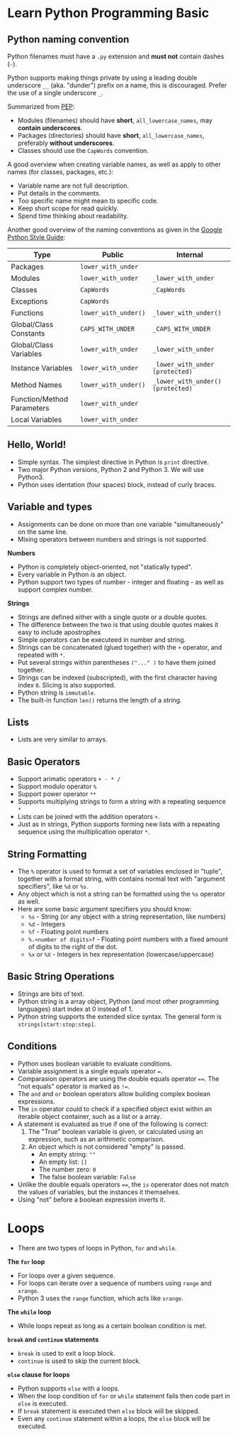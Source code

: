 # Learn Python Programming Basic

## Python naming convention

Python filenames must have a `.py` extension and **must not** contain dashes (`-`).

Python supports making things private by using a leading double underscore `__` (aka. "dunder") prefix on a name, this is discouraged. Prefer the use of a single underscore `_`. 

Summarized from [PEP](https://www.python.org/dev/peps/pep-0008/#naming-conventions):

- Modules (filenames) should have **short**, `all_lowercase_names`, may **contain underscores**.
- Packages (directories) should have **short**, `all_lowercase_names`, preferably **without underscores**.
- Classes should use the `CapWords` convention.

A good overview when creating variable names, as well as apply to other names (for classes, packages, etc.):

- Variable name are not full description.
- Put details in the comments.
- Too specific name might mean to specific code.
- Keep short scope for read quickly.
- Spend time thinking about readability.

Another good overview of the naming conventions as given in the [Google Python Style Guide](http://google.github.io/styleguide/pyguide.html#3164-guidelines-derived-from-guidos-recommendations):


Type    | Public    | Internal  |
--------|-----------|-----------|
| Packages  | `lower_with_under`    |   |
| Modules   | `lower_with_under`    | `_lower_with_under` |
| Classes   | `CapWords`    | `_CapWords`   |
| Exceptions    | `CapWords`  |   |
| Functions    | `lower_with_under()`   | `_lower_with_under()` |
| Global/Class Constants    | `CAPS_WITH_UNDER`    | `_CAPS_WITH_UNDER` |
| Global/Class Variables    | `lower_with_under`    | `_lower_with_under`   |
| Instance Variables    | `lower_with_under`    | `_lower_with_under (protected)`   |
| Method Names    | `lower_with_under()`    | `_lower_with_under() (protected)` |
| Function/Method Parameters    | `lower_with_under`    |   |
| Local Variables    | `lower_with_under`    |  |

## Hello, World!
- Simple syntax. The simplest directive in Python is `print` directive.
- Two major Python versions, Python 2 and Python 3. We will use Python3.
- Python uses identation (four spaces) block, instead of curly braces.

## Variable and types

- Assignments can be done on more than one variable "simultaneously" on the same line.
- Mixing operators between numbers and strings is not supported.

**Numbers**

- Python is completely object-oriented, not "statically typed".
- Every variable in Python is an object.
- Python support two types of number - integer and floating - as well as support complex number.

**Strings**

- Strings are defined either with a single quote or a double quotes.
- The difference between the two is that using double quotes makes it easy to include apostrophes
- Simple operators can be executeed in number and string.
- Strings can be concatenated (glued together) with the `+` operator, and repeated with `*`.
- Put several strings within parentheses `("..." )` to have them joined together.
- Strings can be indexed (subscripted), with the first character having index `0`. Slicing is also supported.
- Python string is `immutable`.
- The built-in function `len()` returns the length of a string.

## Lists

- Lists are very similar to arrays.

## Basic Operators

- Support arimatic operators `+ - * /`
- Support modulo operator `%`
- Support power operator `**`
- Supports multiplying strings to form a string with a repeating sequence `*`
- Lists can be joined with the addition operators `+`.
- Just as in strings, Python supports forming new lists with a repeating sequence using the multiplication operator `*`.

## String Formatting

- The `%` operator is used to format a set of variables enclosed in "tuple", together with a format string, with contains normal text with "argument specifiers", like `%d` or `%s`.
- Any object which is not a string can be formatted using the `%s` operator as well. 
- Here are some basic argument specifiers you should know:
    - `%s` - String (or any object with a string representation, like numbers)
    - `%d` - Integers
    - `%f` - Floating point numbers
    - `%.<number of digits>f` - Floating point numbers with a fixed amount of digits to the right of the dot.
    - `%x` or `%X` - Integers in hex representation (lowercase/uppercase)

## Basic String Operations

- Strings are bits of text. 
- Python string is a array object, Python (and most other programming languages) start index at 0 instead of 1.
- Python string supports the extended slice syntax. The general form is `strings[start:stop:step]`.

## Conditions

- Python uses boolean variable to evaluate conditions.
- Variable assignment is a single equals operator `=`.
- Comparasion operators are using the double equals operator `==`. The "not equals" operator is marked as `!=`.
- The `and` and `or` boolean operators allow building complex boolean expressions.
- The `in` operator could to check if a specified object exist within an iterable object container, such as a list or a array.
- A statement is evaluated as true if one of the following is correct: 
    1. The "True" boolean variable is given, or calculated using an expression, such as an arithmetic comparison. 
    2. An object which is not considered "empty" is passed.
        - An empty string: `""` 
        - An empty list: `[]` 
        - The number zero: `0` 
        - The false boolean variable: `False`
- Unlike the double equals operators `==`, the `is` opererator does not match the values of variables, but the instances it themselves.
- Using "not" before a boolean expression inverts it.

# Loops

- There are two types of loops in Python, `for` and `while`.

**The `for` loop**

- For loops over a given sequence.
- For loops can iterate over a sequence of numbers using `range` and `xrange`.
- Python 3 uses the `range` function, which acts like `xrange`.

**The `while` loop**

- While loops repeat as long as a certain boolean condition is met.

**`break` and `continue` statements**

- `break` is used to exit a loop block.
- `continue` is used to skip the current block.

**`else` clause for loops**

- Python supports `else` with a loops.
- When the loop condition of `for` or `while` statement fails then code part in `else` is executed.
- If `break` statement is executed then `else` block will be skipped.
- Even any `continue` statement within a loops, the `else` block will be executed.
